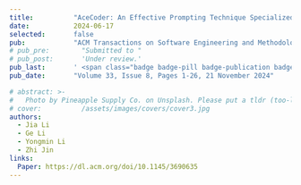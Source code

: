 ```yaml
---
title:          "AceCoder: An Effective Prompting Technique Specialized in Code Generation"
date:           2024-06-17
selected:       false
pub:            "ACM Transactions on Software Engineering and Methodology (TOSEM)"
# pub_pre:        "Submitted to "
# pub_post:       'Under review.'
pub_last:       ' <span class="badge badge-pill badge-publication badge-success">CCF-A</span>'
pub_date:       "Volume 33, Issue 8, Pages 1-26, 21 November 2024"

# abstract: >-
#   Photo by Pineapple Supply Co. on Unsplash. Please put a tldr (too-long-didnt-read, 1~2 sentences) of your publication here. It is not recommended to put the actual abstract here because it is usually too long to fit in. $\LaTeX$ is supported. $a=b+c$.
# cover:          /assets/images/covers/cover3.jpg
authors:
  - Jia Li
  - Ge Li
  - Yongmin Li
  - Zhi Jin
links:
  Paper: https://dl.acm.org/doi/10.1145/3690635
---
```

